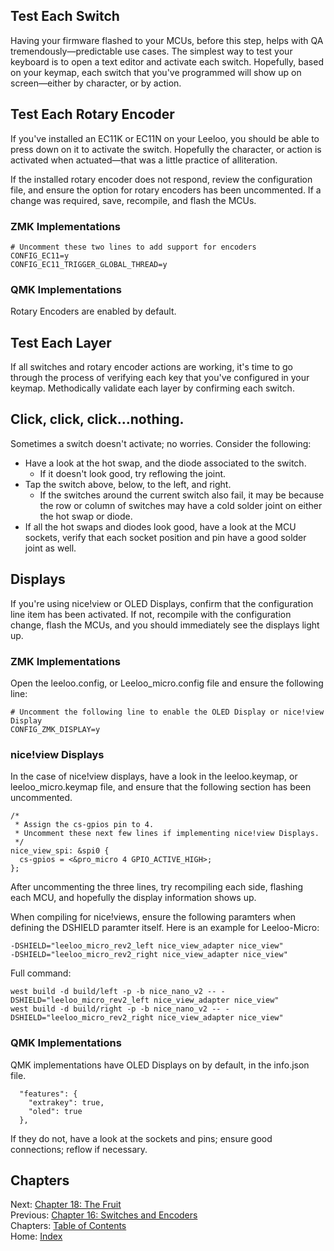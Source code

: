 ## Test Each Switch
Having your firmware flashed to your MCUs, before this step, helps with QA tremendously—predictable use cases.  The simplest way to test your keyboard is to open a text editor and activate each switch.  Hopefully, based on your keymap, each switch that you've programmed will show up on screen—either by character, or by action.

## Test Each Rotary Encoder
If you've installed an EC11K or EC11N on your Leeloo, you should be able to press down on it to activate the switch.  Hopefully the character, or action is activated when actuated—that was a little practice of alliteration.

If the installed rotary encoder does not respond, review the configuration file, and ensure the option for rotary encoders has been uncommented.  If a change was required, save, recompile, and flash the MCUs.

### ZMK Implementations
```
# Uncomment these two lines to add support for encoders
CONFIG_EC11=y
CONFIG_EC11_TRIGGER_GLOBAL_THREAD=y
```

### QMK Implementations
Rotary Encoders are enabled by default.

## Test Each Layer
If all switches and rotary encoder actions are working, it's time to go through the process of verifying each key that you've configured in your keymap.  Methodically validate each layer by confirming each switch.

## Click, click, click...nothing.
Sometimes a switch doesn't activate; no worries.  Consider the following:
* Have a look at the hot swap, and the diode associated to the switch.
   * If it doesn't look good, try reflowing the joint.
* Tap the switch above, below, to the left, and right.
   * If the switches around the current switch also fail, it may be because the row or column of switches may have a cold solder joint on either the hot swap or diode.
* If all the hot swaps and diodes look good, have a look at the MCU sockets, verify that each socket position and pin have a good solder joint as well.

## Displays
If you're using nice!view or OLED Displays, confirm that the configuration line item has been activated.  If not, recompile with the configuration change, flash the MCUs, and you should immediately see the displays light up.

### ZMK Implementations
Open the leeloo.config, or Leeloo_micro.config file and ensure the following line:
```
# Uncomment the following line to enable the OLED Display or nice!view Display
CONFIG_ZMK_DISPLAY=y
```

### nice!view Displays
In the case of nice!view displays, have a look in the leeloo.keymap, or leeloo_micro.keymap file, and ensure that the following section has been uncommented.

```
/*
 * Assign the cs-gpios pin to 4.
 * Uncomment these next few lines if implementing nice!view Displays.
 */
nice_view_spi: &spi0 {
  cs-gpios = <&pro_micro 4 GPIO_ACTIVE_HIGH>;
};
```

After uncommenting the three lines, try recompiling each side, flashing each MCU, and hopefully the display information shows up.

When compiling for nice!views, ensure the following paramters when defining the DSHIELD paramter itself.  Here is an example for Leeloo-Micro:
```
-DSHIELD="leeloo_micro_rev2_left nice_view_adapter nice_view"
-DSHIELD="leeloo_micro_rev2_right nice_view_adapter nice_view"
```

Full command:
```
west build -d build/left -p -b nice_nano_v2 -- -DSHIELD="leeloo_micro_rev2_left nice_view_adapter nice_view"
west build -d build/right -p -b nice_nano_v2 -- -DSHIELD="leeloo_micro_rev2_right nice_view_adapter nice_view"
```

### QMK Implementations
QMK implementations have OLED Displays on by default, in the info.json file.
```
  "features": {
    "extrakey": true,
    "oled": true
  },
```

If they do not, have a look at the sockets and pins; ensure good connections; reflow if necessary.

## Chapters
Next: [Chapter 18: The Fruit](18-The-Fruit.md) \
Previous: [Chapter 16: Switches and Encoders](16-Switches-Encoders.md) \
Chapters: [Table of Contents](README.md) \
Home: [Index](/README.md)
